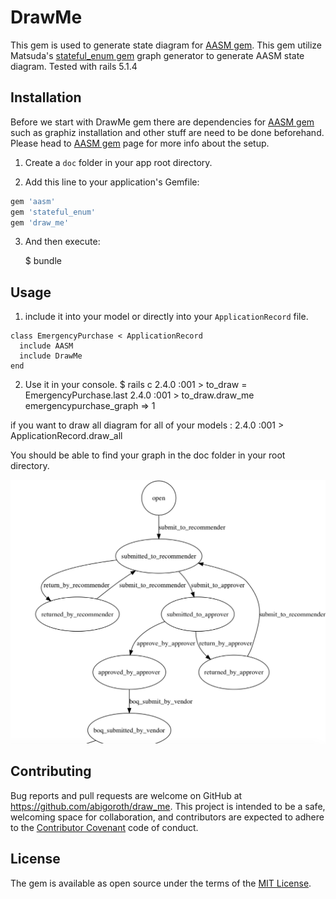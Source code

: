# DrawMe

This gem is used to generate state diagram for [AASM gem](https://github.com/aasm/aasm). This gem utilize Matsuda's [stateful_enum gem](https://github.com/amatsuda/stateful_enum) graph generator to generate AASM state diagram. Tested with rails 5.1.4

## Installation
Before we start with DrawMe gem there are dependencies for [AASM gem](https://github.com/aasm/aasm) such as graphiz installation and other stuff are need to be done beforehand. Please head to [AASM gem](https://github.com/aasm/aasm) page for more info about the setup.

1. Create a `doc` folder in your app root directory.

2. Add this line to your application's Gemfile:

```ruby
gem 'aasm'
gem 'stateful_enum'
gem 'draw_me'
```

3. And then execute:

    $ bundle


## Usage

1. include it into your model or directly into your `ApplicationRecord` file.
```
class EmergencyPurchase < ApplicationRecord
  include AASM
  include DrawMe
end
```

2. Use it in your console.
    $ rails c
    2.4.0 :001 > to_draw = EmergencyPurchase.last
    2.4.0 :001 > to_draw.draw_me
    emergencypurchase_graph
    => 1

if you want to draw all diagram for all of your models :
    2.4.0 :001 > ApplicationRecord.draw_all

You should be able to find your graph in the doc folder in your root directory.

![Screenshot](output.png)


## Contributing

Bug reports and pull requests are welcome on GitHub at https://github.com/abigoroth/draw_me. This project is intended to be a safe, welcoming space for collaboration, and contributors are expected to adhere to the [Contributor Covenant](http://contributor-covenant.org) code of conduct.


## License

The gem is available as open source under the terms of the [MIT License](http://opensource.org/licenses/MIT).

